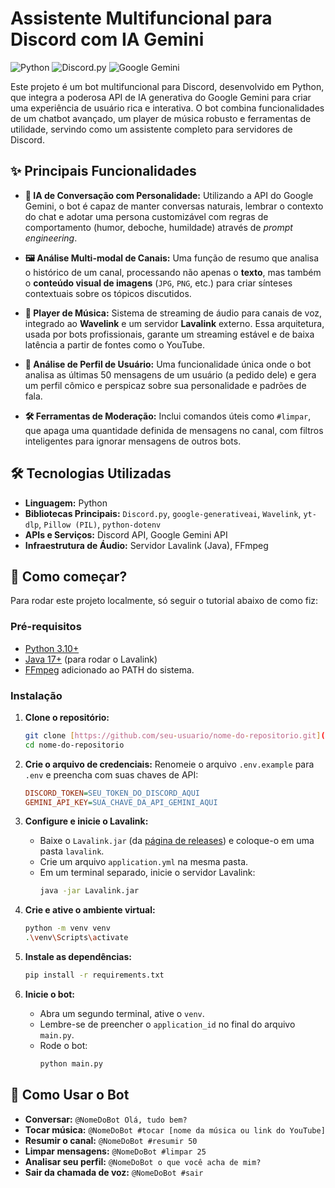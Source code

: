 # Assistente Multifuncional para Discord com IA Gemini

![Python](https://img.shields.io/badge/Python-3.11+-blue?style=for-the-badge&logo=python&logoColor=white)
![Discord.py](https://img.shields.io/badge/Discord.py-2.6.3-7289DA?style=for-the-badge&logo=discord&logoColor=white)
![Google Gemini](https://img.shields.io/badge/Google%20Gemini-AI-4285F4?style=for-the-badge&logo=google&logoColor=white)

Este projeto é um bot multifuncional para Discord, desenvolvido em Python, que integra a poderosa API de IA generativa do Google Gemini para criar uma experiência de usuário rica e interativa. O bot combina funcionalidades de um chatbot avançado, um player de música robusto e ferramentas de utilidade, servindo como um assistente completo para servidores de Discord.

## ✨ Principais Funcionalidades

-   **🤖 IA de Conversação com Personalidade:** Utilizando a API do Google Gemini, o bot é capaz de manter conversas naturais, lembrar o contexto do chat e adotar uma persona customizável com regras de comportamento (humor, deboche, humildade) através de *prompt engineering*.

-   **🖼️ Análise Multi-modal de Canais:** Uma função de resumo que analisa o histórico de um canal, processando não apenas o **texto**, mas também o **conteúdo visual de imagens** (`JPG`, `PNG`, etc.) para criar sínteses contextuais sobre os tópicos discutidos.

-   **🎵 Player de Música:** Sistema de streaming de áudio para canais de voz, integrado ao **Wavelink** e um servidor **Lavalink** externo. Essa arquitetura, usada por bots profissionais, garante um streaming estável e de baixa latência a partir de fontes como o YouTube.

-   **👤 Análise de Perfil de Usuário:** Uma funcionalidade única onde o bot analisa as últimas 50 mensagens de um usuário (a pedido dele) e gera um perfil cômico e perspicaz sobre sua personalidade e padrões de fala.

-   **🛠️ Ferramentas de Moderação:** Inclui comandos úteis como `#limpar`, que apaga uma quantidade definida de mensagens no canal, com filtros inteligentes para ignorar mensagens de outros bots.

## 🛠️ Tecnologias Utilizadas

* **Linguagem:** Python
* **Bibliotecas Principais:** `Discord.py`, `google-generativeai`, `Wavelink`, `yt-dlp`, `Pillow (PIL)`, `python-dotenv`
* **APIs e Serviços:** Discord API, Google Gemini API
* **Infraestrutura de Áudio:** Servidor Lavalink (Java), FFmpeg

## 🚀 Como começar?

Para rodar este projeto localmente, só seguir o tutorial abaixo de como fiz: 

### Pré-requisitos

-   [Python 3.10+](https://www.python.org/)
-   [Java 17+](https://adoptium.net/) (para rodar o Lavalink)
-   [FFmpeg](https://ffmpeg.org/download.html) adicionado ao PATH do sistema.

### Instalação

1.  **Clone o repositório:**
    ```bash
    git clone [https://github.com/seu-usuario/nome-do-repositorio.git](https://github.com/seu-usuario/nome-do-repositorio.git)
    cd nome-do-repositorio
    ```

2.  **Crie o arquivo de credenciais:**
    Renomeie o arquivo `.env.example` para `.env` e preencha com suas chaves de API:
    ```ini
    DISCORD_TOKEN=SEU_TOKEN_DO_DISCORD_AQUI
    GEMINI_API_KEY=SUA_CHAVE_DA_API_GEMINI_AQUI
    ```

3.  **Configure e inicie o Lavalink:**
    - Baixe o `Lavalink.jar` (da [página de releases](https://github.com/lavalink-devs/Lavalink/releases/)) e coloque-o em uma pasta `lavalink`.
    - Crie um arquivo `application.yml` na mesma pasta.
    - Em um terminal separado, inicie o servidor Lavalink:
      ```bash
      java -jar Lavalink.jar
      ```

4.  **Crie e ative o ambiente virtual:**
    ```bash
    python -m venv venv
    .\venv\Scripts\activate
    ```

5.  **Instale as dependências:**
    ```bash
    pip install -r requirements.txt
    ```

6.  **Inicie o bot:**
    - Abra um segundo terminal, ative o `venv`.
    - Lembre-se de preencher o `application_id` no final do arquivo `main.py`.
    - Rode o bot:
      ```bash
      python main.py
      ```

## 🤖 Como Usar o Bot

-   **Conversar:** `@NomeDoBot Olá, tudo bem?`
-   **Tocar música:** `@NomeDoBot #tocar [nome da música ou link do YouTube]`
-   **Resumir o canal:** `@NomeDoBot #resumir 50`
-   **Limpar mensagens:** `@NomeDoBot #limpar 25`
-   **Analisar seu perfil:** `@NomeDoBot o que você acha de mim?`
-   **Sair da chamada de voz:** `@NomeDoBot #sair`
